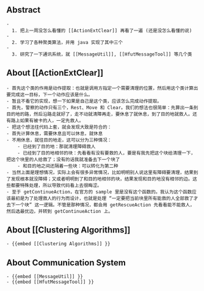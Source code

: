 ## Abstract
	-
	  1. 把上一周没怎么看懂的 [[ActionExtClear]] 再看了一遍 (还是没怎么看懂的说)
	-
	  2. 学习了各种聚类算法，并用 java 实现了其中三个
	-
	  3. 研究了一下通讯系统，就 [[MessageUtil]], [[HfutMessageTool]] 等几个类
## About [[ActionExtClear]]
	- 首先这个类的作用是动作提取：也就是调用方指定一个需要清理的位置，然后用这个类计算出要完成这一目标，下一个动作应该是什么。
	- 暂且不看它的实现，想一下如果是自己是这个类，应该怎么完成动作提取。
	- 首先，警察的动作只有三个，Rest、Move 和 Clear。我们的想法也很简单：先算出一条到目的地的路，然后沿路走就好了，走不动就清障再走，要休息了就休息，到了目的地就救人。还有路上如果有被卡的人，一定先救人。
	- 把这个想法往代码上套，就会发现大致是符合的：
	- 首先计算休息，需要休息且可以休息，就休息
	- 不用休息，就往目的地走，这可以分为三种情况：
		- 已经到了目的地：那就清理障碍救人
		- 已经到了目的地相邻的块：先看看有没有要救的人，要是有我先把这个块给清理一下，把这个块里的人给救了；没有的话我就准备去下一个块了
		- 和目的地之间还隔着一些块：可以转化为第二种
	- 当然上面是理想情况，实际上会有很多异常情况，比如明明别人说这里有障碍要清理，结果到了发现根本就没障碍；又或者明明到了和目的地相邻的块，结果发现和目的地没有相邻的边。这些都要特殊处理，所以导致代码看上去很晦涩。
	- 至于 getContinueAction，在官方的 sample 里是没有这个函数的。我认为这个函数应该最初是为了处理救人的行为而设计，也就是处理 “一定要把当前块里所有能救的人全部救了才去下一个块” 这一逻辑。不管是那种情况，都会用 getRescueAction 先看看能不能救人，然后选最优边，并转到 getContinueAction 上。
## About [[Clustering Algorithms]]
	- {{embed [[Clustering Algorithms]] }}
## About Communication System
	- {{embed [[MessageUtil]] }}
	- {{embed [[HfutMessageTool]] }}